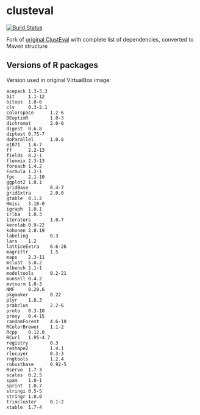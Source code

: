 # clusteval
[![Build Status](https://travis-ci.org/deric/clusteval-parent.svg?branch=master)](https://travis-ci.org/deric/clusteval-parent)

Fork of [original ClustEval](https://github.com/wiwie/clusteval) with complete list of dependencies, converted to Maven structure

## Versions of R packages

Version used in original VirtualBox image:
```
acepack 1.3-3.3
bit     1.1-12
bitops  1.0-6
clv     0.3-2.1
colorspace      1.2-6
DEoptimR        1.0-3
dichromat       2.0-0
digest  0.6.8
diptest 0.75-7
doParallel      1.0.8
e1071   1.6-7
ff      2.2-13
fields  8.2-1
flexmix 2.3-13
foreach 1.4.2
Formula 1.2-1
fpc     2.1-10
ggplot2 1.0.1
gridBase        0.4-7
gridExtra       2.0.0
gtable  0.1.2
Hmisc   3.16-0
igraph  1.0.1
irlba   1.0.3
iterators       1.0.7
kernlab 0.9-22
kohonen 2.0.19
labeling        0.3
lars    1.2
latticeExtra    0.6-26
magrittr        1.5
maps    2.3-11
mclust  5.0.2
mlbench 2.1-1
modeltools      0.2-21
munsell 0.4.2
mvtnorm 1.0-3
NMF     0.20.6
pkgmaker        0.22
plyr    1.8.3
prabclus        2.2-6
proto   0.3-10
proxy   0.4-15
randomForest    4.6-10
RColorBrewer    1.1-2
Rcpp    0.12.0
RCurl   1.95-4.7
registry        0.3
reshape2        1.4.1
rlecuyer        0.3-3
rngtools        1.2.4
robustbase      0.92-5
Rserve  1.7-3
scales  0.2.5
spam    1.0-1
sprint  1.0.7
stringi 0.5-5
stringr 1.0.0
trimcluster     0.1-2
xtable  1.7-4
```
